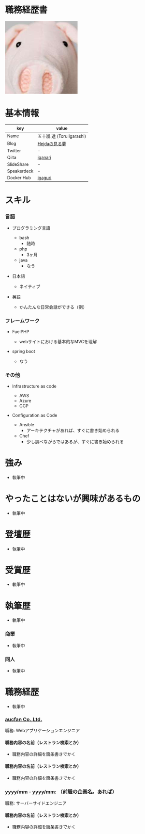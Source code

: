 # 職務経歴書

![](icon-iganari.jpg)


# 基本情報

|key|value|
|---|-----|
|Name|五十嵐 透 (Toru Igarashi)|
|Blog|[Hejdaの見る夢](http://iganari.hatenablog.com/)|
|Twitter|-|
|Qiita|[iganari](http://qiita.com/iganari)|
|SlideShare|-|
|Speakerdeck|-|
|Docker Hub|[igaguri](https://hub.docker.com/u/igaguri/)|


# スキル

### 言語

- プログラミング言語
  - bash
    - 随時
  - php
    - 3ヶ月
  - java
    - なう
    
- 日本語
  - ネイティブ
- 英語
  - かんたんな日常会話ができる（例）

### フレームワーク

- FuelPHP
  - webサイトにおける基本的なMVCを理解

- spring boot
  - なう
  
### その他

- Infrastructure as code
  - AWS
  - Azure
  - GCP

- Configuration as Code
  - Ansible
    - アーキテクチャがあれば、すぐに書き始められる
  - Chef
    - 少し調べながらではあるが、すぐに書き始められる
    
# 強み
- 執筆中

# やったことはないが興味があるもの
- 執筆中

# 登壇歴
- 執筆中

# 受賞歴
- 執筆中

# 執筆歴
- 執筆中

### 商業
- 執筆中

### 同人
- 執筆中

# 職務経歴
- 執筆中

### [aucfan Co.,Ltd.](http://aucfan.co.jp/)


職務: Webアプリケーションエンジニア

#### 職務内容の名前（レストラン検索とか）

- 職務内容の詳細を箇条書きでかく

#### 職務内容の名前（レストラン検索とか）

- 職務内容の詳細を箇条書きでかく

### yyyy/mm - yyyy/mm: （前職の企業名。あれば）

職務: サーバーサイドエンジニア

#### 職務内容の名前（レストラン検索とか）

- 職務内容の詳細を箇条書きでかく

